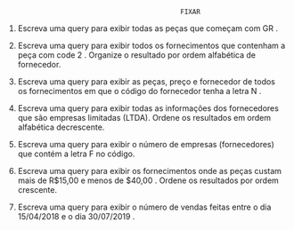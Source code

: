                                                 FIXAR


1. Escreva uma query para exibir todas as peças que começam com GR .

2. Escreva uma query para exibir todos os fornecimentos que contenham a peça com code 2 . Organize o resultado por ordem alfabética de fornecedor.

3. Escreva uma query para exibir as peças, preço e fornecedor de todos os fornecimentos em que o código do fornecedor tenha a letra N .

4. Escreva uma query para exibir todas as informações dos fornecedores que são empresas limitadas (LTDA). Ordene os resultados em ordem alfabética decrescente.

5. Escreva uma query para exibir o número de empresas (fornecedores) que contém a letra F no código.

6. Escreva uma query para exibir os fornecimentos onde as peças custam mais de R$15,00 e menos de $40,00 . Ordene os resultados por ordem crescente.

7. Escreva uma query para exibir o número de vendas feitas entre o dia 15/04/2018 e o dia 30/07/2019 .